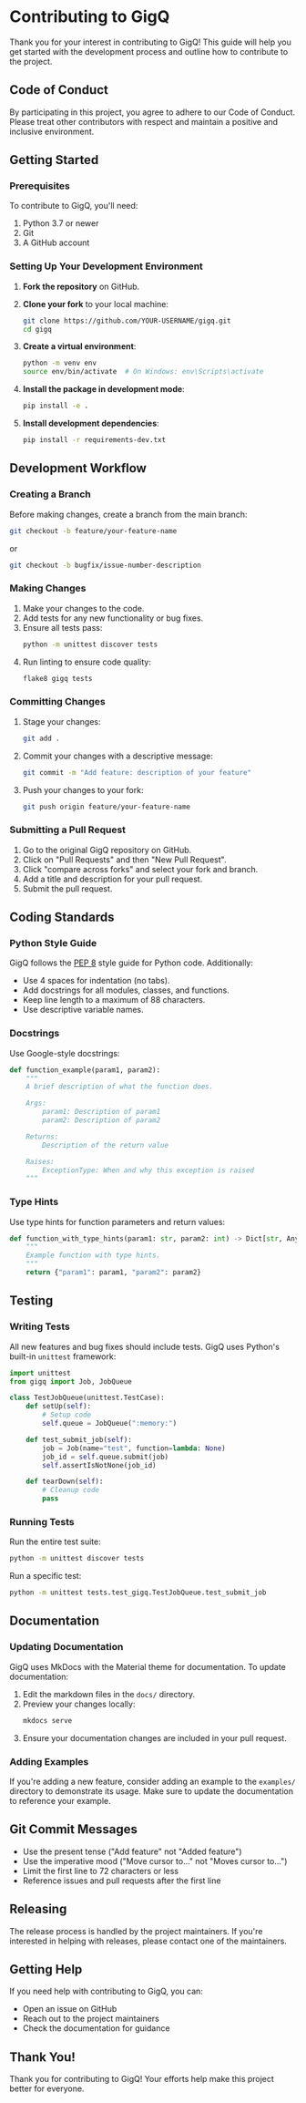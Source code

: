 # Contributing to GigQ

Thank you for your interest in contributing to GigQ! This guide will help you get started with the development process and outline how to contribute to the project.

## Code of Conduct

By participating in this project, you agree to adhere to our Code of Conduct. Please treat other contributors with respect and maintain a positive and inclusive environment.

## Getting Started

### Prerequisites

To contribute to GigQ, you'll need:

1. Python 3.7 or newer
2. Git
3. A GitHub account

### Setting Up Your Development Environment

1. **Fork the repository** on GitHub.

2. **Clone your fork** to your local machine:

   ```bash
   git clone https://github.com/YOUR-USERNAME/gigq.git
   cd gigq
   ```

3. **Create a virtual environment**:

   ```bash
   python -m venv env
   source env/bin/activate  # On Windows: env\Scripts\activate
   ```

4. **Install the package in development mode**:

   ```bash
   pip install -e .
   ```

5. **Install development dependencies**:
   ```bash
   pip install -r requirements-dev.txt
   ```

## Development Workflow

### Creating a Branch

Before making changes, create a branch from the main branch:

```bash
git checkout -b feature/your-feature-name
```

or

```bash
git checkout -b bugfix/issue-number-description
```

### Making Changes

1. Make your changes to the code.
2. Add tests for any new functionality or bug fixes.
3. Ensure all tests pass:
   ```bash
   python -m unittest discover tests
   ```
4. Run linting to ensure code quality:
   ```bash
   flake8 gigq tests
   ```

### Committing Changes

1. Stage your changes:

   ```bash
   git add .
   ```

2. Commit your changes with a descriptive message:

   ```bash
   git commit -m "Add feature: description of your feature"
   ```

3. Push your changes to your fork:
   ```bash
   git push origin feature/your-feature-name
   ```

### Submitting a Pull Request

1. Go to the original GigQ repository on GitHub.
2. Click on "Pull Requests" and then "New Pull Request".
3. Click "compare across forks" and select your fork and branch.
4. Add a title and description for your pull request.
5. Submit the pull request.

## Coding Standards

### Python Style Guide

GigQ follows the [PEP 8](https://www.python.org/dev/peps/pep-0008/) style guide for Python code. Additionally:

- Use 4 spaces for indentation (no tabs).
- Add docstrings for all modules, classes, and functions.
- Keep line length to a maximum of 88 characters.
- Use descriptive variable names.

### Docstrings

Use Google-style docstrings:

```python
def function_example(param1, param2):
    """
    A brief description of what the function does.

    Args:
        param1: Description of param1
        param2: Description of param2

    Returns:
        Description of the return value

    Raises:
        ExceptionType: When and why this exception is raised
    """
```

### Type Hints

Use type hints for function parameters and return values:

```python
def function_with_type_hints(param1: str, param2: int) -> Dict[str, Any]:
    """
    Example function with type hints.
    """
    return {"param1": param1, "param2": param2}
```

## Testing

### Writing Tests

All new features and bug fixes should include tests. GigQ uses Python's built-in `unittest` framework:

```python
import unittest
from gigq import Job, JobQueue

class TestJobQueue(unittest.TestCase):
    def setUp(self):
        # Setup code
        self.queue = JobQueue(":memory:")

    def test_submit_job(self):
        job = Job(name="test", function=lambda: None)
        job_id = self.queue.submit(job)
        self.assertIsNotNone(job_id)

    def tearDown(self):
        # Cleanup code
        pass
```

### Running Tests

Run the entire test suite:

```bash
python -m unittest discover tests
```

Run a specific test:

```bash
python -m unittest tests.test_gigq.TestJobQueue.test_submit_job
```

## Documentation

### Updating Documentation

GigQ uses MkDocs with the Material theme for documentation. To update documentation:

1. Edit the markdown files in the `docs/` directory.
2. Preview your changes locally:
   ```bash
   mkdocs serve
   ```
3. Ensure your documentation changes are included in your pull request.

### Adding Examples

If you're adding a new feature, consider adding an example to the `examples/` directory to demonstrate its usage. Make sure to update the documentation to reference your example.

## Git Commit Messages

- Use the present tense ("Add feature" not "Added feature")
- Use the imperative mood ("Move cursor to..." not "Moves cursor to...")
- Limit the first line to 72 characters or less
- Reference issues and pull requests after the first line

## Releasing

The release process is handled by the project maintainers. If you're interested in helping with releases, please contact one of the maintainers.

## Getting Help

If you need help with contributing to GigQ, you can:

- Open an issue on GitHub
- Reach out to the project maintainers
- Check the documentation for guidance

## Thank You!

Thank you for contributing to GigQ! Your efforts help make this project better for everyone.
